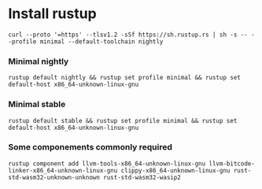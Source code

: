# Install rustup
```
curl --proto '=https' --tlsv1.2 -sSf https://sh.rustup.rs | sh -s -- --profile minimal --default-toolchain nightly
```

### Minimal nightly
```
rustup default nightly && rustup set profile minimal && rustup set default-host x86_64-unknown-linux-gnu
```

### Minimal stable
```
rustup default stable && rustup set profile minimal && rustup set default-host x86_64-unknown-linux-gnu
```

### Some componements commonly required
```
rustup component add llvm-tools-x86_64-unknown-linux-gnu llvm-bitcode-linker-x86_64-unknown-linux-gnu clippy-x86_64-unknown-linux-gnu rust-std-wasm32-unknown-unknown rust-std-wasm32-wasip2
```
